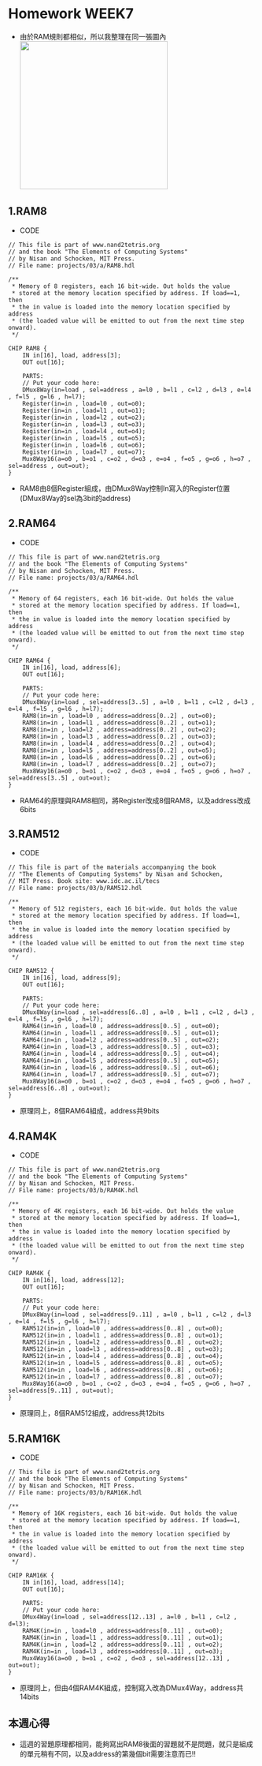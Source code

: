 # Homework WEEK7

* 由於RAM規則都相似，所以我整理在同一張圖內
<img src='picture/ram.jpg' height='300'></img>

## 1.RAM8

* CODE

<pre><code>// This file is part of www.nand2tetris.org
// and the book "The Elements of Computing Systems"
// by Nisan and Schocken, MIT Press.
// File name: projects/03/a/RAM8.hdl

/**
 * Memory of 8 registers, each 16 bit-wide. Out holds the value
 * stored at the memory location specified by address. If load==1, then 
 * the in value is loaded into the memory location specified by address 
 * (the loaded value will be emitted to out from the next time step onward).
 */

CHIP RAM8 {
    IN in[16], load, address[3];
    OUT out[16];

    PARTS:
    // Put your code here:
    DMux8Way(in=load , sel=address , a=l0 , b=l1 , c=l2 , d=l3 , e=l4 , f=l5 , g=l6 , h=l7);
    Register(in=in , load=l0 , out=o0);
    Register(in=in , load=l1 , out=o1);
    Register(in=in , load=l2 , out=o2);
    Register(in=in , load=l3 , out=o3);
    Register(in=in , load=l4 , out=o4);
    Register(in=in , load=l5 , out=o5);
    Register(in=in , load=l6 , out=o6);
    Register(in=in , load=l7 , out=o7);
    Mux8Way16(a=o0 , b=o1 , c=o2 , d=o3 , e=o4 , f=o5 , g=o6 , h=o7 , sel=address , out=out);
}</code></pre>

* RAM8由8個Register組成，由DMux8Way控制In寫入的Register位置(DMux8Way的sel為3bit的address)

## 2.RAM64

* CODE

<pre><code>// This file is part of www.nand2tetris.org
// and the book "The Elements of Computing Systems"
// by Nisan and Schocken, MIT Press.
// File name: projects/03/a/RAM64.hdl

/**
 * Memory of 64 registers, each 16 bit-wide. Out holds the value
 * stored at the memory location specified by address. If load==1, then 
 * the in value is loaded into the memory location specified by address 
 * (the loaded value will be emitted to out from the next time step onward).
 */

CHIP RAM64 {
    IN in[16], load, address[6];
    OUT out[16];

    PARTS:
    // Put your code here:
    DMux8Way(in=load , sel=address[3..5] , a=l0 , b=l1 , c=l2 , d=l3 , e=l4 , f=l5 , g=l6 , h=l7);
    RAM8(in=in , load=l0 , address=address[0..2] , out=o0);
    RAM8(in=in , load=l1 , address=address[0..2] , out=o1);
    RAM8(in=in , load=l2 , address=address[0..2] , out=o2);
    RAM8(in=in , load=l3 , address=address[0..2] , out=o3);
    RAM8(in=in , load=l4 , address=address[0..2] , out=o4);
    RAM8(in=in , load=l5 , address=address[0..2] , out=o5);
    RAM8(in=in , load=l6 , address=address[0..2] , out=o6);
    RAM8(in=in , load=l7 , address=address[0..2] , out=o7);
    Mux8Way16(a=o0 , b=o1 , c=o2 , d=o3 , e=o4 , f=o5 , g=o6 , h=o7 , sel=address[3..5] , out=out);
}</code></pre>

* RAM64的原理與RAM8相同，將Register改成8個RAM8，以及address改成6bits

## 3.RAM512

* CODE

<pre><code>// This file is part of the materials accompanying the book 
// "The Elements of Computing Systems" by Nisan and Schocken, 
// MIT Press. Book site: www.idc.ac.il/tecs
// File name: projects/03/b/RAM512.hdl

/**
 * Memory of 512 registers, each 16 bit-wide. Out holds the value
 * stored at the memory location specified by address. If load==1, then 
 * the in value is loaded into the memory location specified by address 
 * (the loaded value will be emitted to out from the next time step onward).
 */

CHIP RAM512 {
    IN in[16], load, address[9];
    OUT out[16];

    PARTS:
    // Put your code here:
    DMux8Way(in=load , sel=address[6..8] , a=l0 , b=l1 , c=l2 , d=l3 , e=l4 , f=l5 , g=l6 , h=l7);
    RAM64(in=in , load=l0 , address=address[0..5] , out=o0);
    RAM64(in=in , load=l1 , address=address[0..5] , out=o1);
    RAM64(in=in , load=l2 , address=address[0..5] , out=o2);
    RAM64(in=in , load=l3 , address=address[0..5] , out=o3);
    RAM64(in=in , load=l4 , address=address[0..5] , out=o4);
    RAM64(in=in , load=l5 , address=address[0..5] , out=o5);
    RAM64(in=in , load=l6 , address=address[0..5] , out=o6);
    RAM64(in=in , load=l7 , address=address[0..5] , out=o7);
    Mux8Way16(a=o0 , b=o1 , c=o2 , d=o3 , e=o4 , f=o5 , g=o6 , h=o7 , sel=address[6..8] , out=out);
}</code></pre>

* 原理同上，8個RAM64組成，address共9bits

## 4.RAM4K

* CODE

<pre><code>// This file is part of www.nand2tetris.org
// and the book "The Elements of Computing Systems"
// by Nisan and Schocken, MIT Press.
// File name: projects/03/b/RAM4K.hdl

/**
 * Memory of 4K registers, each 16 bit-wide. Out holds the value
 * stored at the memory location specified by address. If load==1, then 
 * the in value is loaded into the memory location specified by address 
 * (the loaded value will be emitted to out from the next time step onward).
 */

CHIP RAM4K {
    IN in[16], load, address[12];
    OUT out[16];

    PARTS:
    // Put your code here:
    DMux8Way(in=load , sel=address[9..11] , a=l0 , b=l1 , c=l2 , d=l3 , e=l4 , f=l5 , g=l6 , h=l7);
    RAM512(in=in , load=l0 , address=address[0..8] , out=o0);
    RAM512(in=in , load=l1 , address=address[0..8] , out=o1);
    RAM512(in=in , load=l2 , address=address[0..8] , out=o2);
    RAM512(in=in , load=l3 , address=address[0..8] , out=o3);
    RAM512(in=in , load=l4 , address=address[0..8] , out=o4);
    RAM512(in=in , load=l5 , address=address[0..8] , out=o5);
    RAM512(in=in , load=l6 , address=address[0..8] , out=o6);
    RAM512(in=in , load=l7 , address=address[0..8] , out=o7);
    Mux8Way16(a=o0 , b=o1 , c=o2 , d=o3 , e=o4 , f=o5 , g=o6 , h=o7 , sel=address[9..11] , out=out);
}</code></pre>

* 原理同上，8個RAM512組成，address共12bits

## 5.RAM16K

* CODE

<pre><code>// This file is part of www.nand2tetris.org
// and the book "The Elements of Computing Systems"
// by Nisan and Schocken, MIT Press.
// File name: projects/03/b/RAM16K.hdl

/**
 * Memory of 16K registers, each 16 bit-wide. Out holds the value
 * stored at the memory location specified by address. If load==1, then 
 * the in value is loaded into the memory location specified by address 
 * (the loaded value will be emitted to out from the next time step onward).
 */

CHIP RAM16K {
    IN in[16], load, address[14];
    OUT out[16];

    PARTS:
    // Put your code here:
    DMux4Way(in=load , sel=address[12..13] , a=l0 , b=l1 , c=l2 , d=l3);
    RAM4K(in=in , load=l0 , address=address[0..11] , out=o0);
    RAM4K(in=in , load=l1 , address=address[0..11] , out=o1);
    RAM4K(in=in , load=l2 , address=address[0..11] , out=o2);
    RAM4K(in=in , load=l3 , address=address[0..11] , out=o3);
    Mux4Way16(a=o0 , b=o1 , c=o2 , d=o3 , sel=address[12..13] , out=out);
}</code></pre>

* 原理同上，但由4個RAM4K組成，控制寫入改為DMux4Way，address共14bits

## 本週心得
* 這週的習題原理都相同，能夠寫出RAM8後面的習題就不是問題，就只是組成的單元稍有不同，以及address的第幾個bit需要注意而已!!